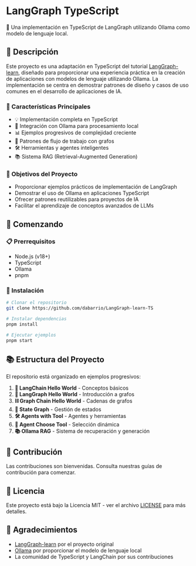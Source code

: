 # LangGraph TypeScript

🚀 Una implementación en TypeScript de LangGraph utilizando Ollama como modelo de lenguaje local.

## 📝 Descripción

Este proyecto es una adaptación en TypeScript del tutorial [LangGraph-learn](https://github.com/LangGraph-GUI/LangGraph-learn), diseñado para proporcionar una experiencia práctica en la creación de aplicaciones con modelos de lenguaje utilizando Ollama. La implementación se centra en demostrar patrones de diseño y casos de uso comunes en el desarrollo de aplicaciones de IA.

### 🌟 Características Principales

- 💡 Implementación completa en TypeScript
- 🤖 Integración con Ollama para procesamiento local
- 📊 Ejemplos progresivos de complejidad creciente
- 🔄 Patrones de flujo de trabajo con grafos
- 🛠️ Herramientas y agentes inteligentes
- 📚 Sistema RAG (Retrieval-Augmented Generation)

### 🎯 Objetivos del Proyecto

- Proporcionar ejemplos prácticos de implementación de LangGraph
- Demostrar el uso de Ollama en aplicaciones TypeScript
- Ofrecer patrones reutilizables para proyectos de IA
- Facilitar el aprendizaje de conceptos avanzados de LLMs

## 🚀 Comenzando

### 📋 Prerrequisitos

- Node.js (v18+)
- TypeScript
- Ollama
- pnpm

### 🔧 Instalación

```bash
# Clonar el repositorio
git clone https://github.com/dabarrio/LangGraph-learn-TS

# Instalar dependencias
pnpm install

# Ejecutar ejemplos
pnpm start
```

## 📚 Estructura del Proyecto

El repositorio está organizado en ejemplos progresivos:

1. **🌱 LangChain Hello World** - Conceptos básicos
2. **🔄 LangGraph Hello World** - Introducción a grafos
3. **⛓️ Graph Chain Hello World** - Cadenas de grafos
4. **💾 State Graph** - Gestión de estados
5. **🛠️ Agents with Tool** - Agentes y herramientas
6. **🤖 Agent Choose Tool** - Selección dinámica
7. **📚 Ollama RAG** - Sistema de recuperación y generación

## 🤝 Contribución

Las contribuciones son bienvenidas. Consulta nuestras guías de contribución para comenzar.

## 📄 Licencia

Este proyecto está bajo la Licencia MIT - ver el archivo [LICENSE](LICENSE) para más detalles.

## 🙏 Agradecimientos

- [LangGraph-learn](https://github.com/LangGraph-GUI/LangGraph-learn) por el proyecto original
- [Ollama](https://ollama.ai/) por proporcionar el modelo de lenguaje local
- La comunidad de TypeScript y LangChain por sus contribuciones
